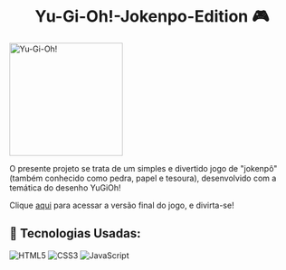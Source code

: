 <h1 align="center">Yu-Gi-Oh!-Jokenpo-Edition 🎮</h1>

<img src="https://occ-0-2794-2219.1.nflxso.net/dnm/api/v6/LmEnxtiAuzezXBjYXPuDgfZ4zZQ/AAAABR4Wol0svSFQoihc70ZE88IPhXFY2fd02k00wDnUTRkfr3WT_fVdcX4UegBb_pqK4L3OIb4BWR4p3sNfVPEQ_jf2BV-OoXyhCeYn3cR_hBqB.png" width=200px alt="Yu-Gi-Oh!">

<p>O presente projeto se trata de um simples e divertido jogo de "jokenpô" (também conhecido como pedra, papel e tesoura), desenvolvido com a temática do desenho YuGiOh! </p>

<p>Clique <a href="https://joy-c1.github.io/yugioh-jokenpo-edition/" target="_blank">aqui</a> para acessar a versão final do jogo, e divirta-se!</p>

## 📍 Tecnologias Usadas:
![HTML5](https://img.shields.io/badge/html5-%23E34F26.svg?style=for-the-badge&logo=html5&logoColor=white)
![CSS3](https://img.shields.io/badge/css3-%231572B6.svg?style=for-the-badge&logo=css3&logoColor=white)
![JavaScript](https://img.shields.io/badge/javascript-%23323330.svg?style=for-the-badge&logo=javascript&logoColor=%23F7DF1E)

